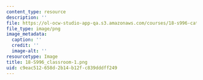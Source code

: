 ```yaml
---
content_type: resource
description: ''
file: https://ol-ocw-studio-app-qa.s3.amazonaws.com/courses/18-s996-category-theory-for-scientists-spring-2013/c9eac512658d2b14b12fc839dddff249_18-S996_classroom-1.png
file_type: image/png
image_metadata:
  caption: ''
  credit: ''
  image-alt: ''
resourcetype: Image
title: 18-S996_classroom-1.png
uid: c9eac512-658d-2b14-b12f-c839dddff249
---
```

